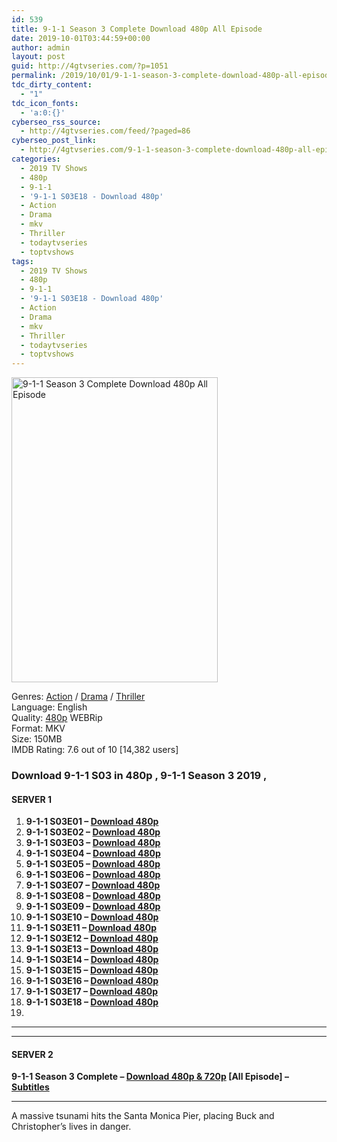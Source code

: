 ```yaml
---
id: 539
title: 9-1-1 Season 3 Complete Download 480p All Episode
date: 2019-10-01T03:44:59+00:00
author: admin
layout: post
guid: http://4gtvseries.com/?p=1051
permalink: /2019/10/01/9-1-1-season-3-complete-download-480p-all-episode/
tdc_dirty_content:
  - "1"
tdc_icon_fonts:
  - 'a:0:{}'
cyberseo_rss_source:
  - http://4gtvseries.com/feed/?paged=86
cyberseo_post_link:
  - http://4gtvseries.com/9-1-1-season-3-complete-download-480p-all-episode/
categories:
  - 2019 TV Shows
  - 480p
  - 9-1-1
  - '9-1-1 S03E18 - Download 480p'
  - Action
  - Drama
  - mkv
  - Thriller
  - todaytvseries
  - toptvshows
tags:
  - 2019 TV Shows
  - 480p
  - 9-1-1
  - '9-1-1 S03E18 - Download 480p'
  - Action
  - Drama
  - mkv
  - Thriller
  - todaytvseries
  - toptvshows
---
```

<img loading="lazy" class="aligncenter" src="https://4.bp.blogspot.com/-G9lIfJZP_-g/XZLLTkKZIYI/AAAAAAAAAUo/jdKWBLGlJVkB2AvLI6oWaT2-jI8WytRBACK4BGAYYCw/s1600/9-1-1%2BSeason%2B3.jpg" alt="9-1-1 Season 3 Complete Download 480p All Episode" title="9-1-1 Season 3 Complete Download 480p All Episode" width="330" height="488" />

Genres: <a href="http://4gtvseries.com/tag/action/" data-wpel-link="internal">Action</a> /&nbsp;<a href="http://4gtvseries.com/tag/drama/" data-wpel-link="internal">Drama</a> / <a href="http://4gtvseries.com/tag/thriller/" data-wpel-link="internal">Thriller</a>  
Language: English  
Quality:&nbsp;<a href="http://4gtvseries.com/tag/480p/" data-wpel-link="internal">480p</a> WEBRip  
Format: MKV  
Size: 150MB  
IMDB Rating: 7.6 out of 10 [14,382 users]

### **Download 9-1-1 S03 in 480p , 9-1-1 Season 3 2019 ,&nbsp;**

#### <span><strong>SERVER 1</strong></span>

  1. **9-1-1 S03E01 – <a href="http://slink.dl480p.xyz/1rFwW" data-wpel-link="external" target="_blank" rel="nofollow external noopener noreferrer" class="wpel-icon-left"><i class="wpel-icon fa fa-download" aria-hidden="true"></i>Download 480p</a>**
  2. **9-1-1 S03E02 – <a href="http://slink.dl480p.xyz/oWlsUQ" data-wpel-link="external" target="_blank" rel="nofollow external noopener noreferrer" class="wpel-icon-left"><i class="wpel-icon fa fa-download" aria-hidden="true"></i>Download 480p</a>**
  3. **9-1-1 S03E03 – <a href="http://slink.dl480p.xyz/0SmEMpE" data-wpel-link="external" target="_blank" rel="nofollow external noopener noreferrer" class="wpel-icon-left"><i class="wpel-icon fa fa-download" aria-hidden="true"></i>Download 480p</a>**
  4. **9-1-1 S03E04 – <a href="http://slink.dl480p.xyz/iYAZL" data-wpel-link="external" target="_blank" rel="nofollow external noopener noreferrer" class="wpel-icon-left"><i class="wpel-icon fa fa-download" aria-hidden="true"></i>Download 480p</a>**
  5. **9-1-1 S03E05 – <a href="http://slink.dl480p.xyz/M5qPM" data-wpel-link="external" target="_blank" rel="nofollow external noopener noreferrer" class="wpel-icon-left"><i class="wpel-icon fa fa-download" aria-hidden="true"></i>Download 480p</a>**
  6. **9-1-1 S03E06 – <a href="http://slink.dl480p.xyz/krpRnr" data-wpel-link="external" target="_blank" rel="nofollow external noopener noreferrer" class="wpel-icon-left"><i class="wpel-icon fa fa-download" aria-hidden="true"></i>Download 480p</a>**
  7. **9-1-1 S03E07 – <a href="http://slink.dl480p.xyz/o0bhOe9" data-wpel-link="external" target="_blank" rel="nofollow external noopener noreferrer" class="wpel-icon-left"><i class="wpel-icon fa fa-download" aria-hidden="true"></i>Download 480p</a>**
  8. **9-1-1 S03E08 – <a href="http://slink.dl480p.xyz/1oux" data-wpel-link="external" target="_blank" rel="nofollow external noopener noreferrer" class="wpel-icon-left"><i class="wpel-icon fa fa-download" aria-hidden="true"></i>Download 480p</a>**
  9. **9-1-1 S03E09 – <a href="http://slink.dl480p.xyz/PDAZp9" data-wpel-link="external" target="_blank" rel="nofollow external noopener noreferrer" class="wpel-icon-left"><i class="wpel-icon fa fa-download" aria-hidden="true"></i>Download 480p</a>**
 10. **9-1-1 S03E10 – <a href="http://slink.dl480p.xyz/8X4q" data-wpel-link="external" target="_blank" rel="nofollow external noopener noreferrer" class="wpel-icon-left"><i class="wpel-icon fa fa-download" aria-hidden="true"></i>Download 480p</a>**
 11. **9-1-1 S03E11 – <a href="http://slink.dl480p.xyz/97Vn" data-wpel-link="external" target="_blank" rel="nofollow external noopener noreferrer" class="wpel-icon-left"><i class="wpel-icon fa fa-download" aria-hidden="true"></i>Download 480p</a>**
 12. **9-1-1 S03E12 – <a href="http://slink.dl480p.xyz/YiemgAG" data-wpel-link="external" target="_blank" rel="nofollow external noopener noreferrer" class="wpel-icon-left"><i class="wpel-icon fa fa-download" aria-hidden="true"></i>Download 480p</a>**
 13. **9-1-1 S03E13 – <a href="http://slink.dl480p.xyz/Jx0fKE" data-wpel-link="external" target="_blank" rel="nofollow external noopener noreferrer" class="wpel-icon-left"><i class="wpel-icon fa fa-download" aria-hidden="true"></i>Download 480p</a>**
 14. **9-1-1 S03E14 – <a href="http://slink.dl480p.xyz/kTKo0AMo" data-wpel-link="external" target="_blank" rel="nofollow external noopener noreferrer" class="wpel-icon-left"><i class="wpel-icon fa fa-download" aria-hidden="true"></i>Download 480p</a>**
 15. **9-1-1 S03E15 – <a href="http://slink.dl480p.xyz/tA0Vwch" data-wpel-link="external" target="_blank" rel="nofollow external noopener noreferrer" class="wpel-icon-left"><i class="wpel-icon fa fa-download" aria-hidden="true"></i>Download 480p</a>**
 16. **9-1-1 S03E16 – <a href="http://slink.dl480p.xyz/qpQKautu" data-wpel-link="external" target="_blank" rel="nofollow external noopener noreferrer" class="wpel-icon-left"><i class="wpel-icon fa fa-download" aria-hidden="true"></i>Download 480p</a>**
 17. **9-1-1 S03E17 – <a href="http://slink.dl480p.xyz/JoWE121Q" data-wpel-link="external" target="_blank" rel="nofollow external noopener noreferrer" class="wpel-icon-left"><i class="wpel-icon fa fa-download" aria-hidden="true"></i>Download 480p</a>**
 18. **9-1-1 S03E18 – <a href="http://slink.dl480p.xyz/bSWeje" data-wpel-link="external" target="_blank" rel="nofollow external noopener noreferrer" class="wpel-icon-left"><i class="wpel-icon fa fa-download" aria-hidden="true"></i>Download 480p</a>**
 19. 

* * *

* * *

#### <span><strong>SERVER 2</strong></span>

**9-1-1 Season 3 Complete – <a href="http://dl480p.xyz/594/" data-wpel-link="external" target="_blank" rel="nofollow external noopener noreferrer" class="wpel-icon-left"><i class="wpel-icon fa fa-download" aria-hidden="true"></i>Download 480p & 720p</a> [All Episode] – <a href="https://subscene.com/subtitles/9-1-1-third-season-2018-1" data-wpel-link="external" target="_blank" rel="nofollow external noopener noreferrer" class="wpel-icon-left"><i class="wpel-icon fa fa-download" aria-hidden="true"></i>Subtitles</a>**

* * *

A massive tsunami hits the Santa Monica Pier, placing Buck and Christopher’s lives in danger.

<div align="center">
</div>